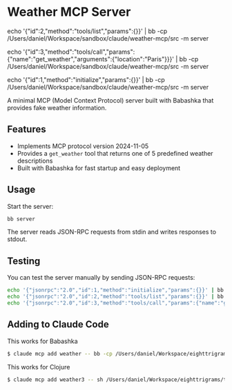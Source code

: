 # Weather MCP Server

echo '{"id":2,"method":"tools/list","params":{}}' | bb -cp /Users/daniel/Workspace/sandbox/claude/weather-mcp/src -m server

echo '{"id":3,"method":"tools/call","params":{"name":"get_weather","arguments":{"location":"Paris"}}}' | bb -cp /Users/daniel/Workspace/sandbox/claude/weather-mcp/src -m server

echo '{"id":1,"method":"initialize","params":{}}' | bb -cp /Users/daniel/Workspace/sandbox/claude/weather-mcp/src -m server



A minimal MCP (Model Context Protocol) server built with Babashka that provides fake weather information.

## Features

- Implements MCP protocol version 2024-11-05
- Provides a `get_weather` tool that returns one of 5 predefined weather descriptions
- Built with Babashka for fast startup and easy deployment

## Usage

Start the server:
```bash
bb server
```

The server reads JSON-RPC requests from stdin and writes responses to stdout.

## Testing

You can test the server manually by sending JSON-RPC requests:

```bash
echo '{"jsonrpc":"2.0","id":1,"method":"initialize","params":{}}' | bb server
echo '{"jsonrpc":"2.0","id":2,"method":"tools/list","params":{}}' | bb server  
echo '{"jsonrpc":"2.0","id":3,"method":"tools/call","params":{"name":"get_weather","arguments":{"location":"San Francisco"}}}' | bb server
```

## Adding to Claude Code

This works for Babashka

```bash
$ claude mcp add weather -- bb -cp /Users/daniel/Workspace/eighttrigrams/tracker-mcp/src -m server
```

This works for Clojure

```sh
$ claude mcp add weather3 -- sh /Users/daniel/Workspace/eighttrigrams/tracker-mcp/run.sh
```